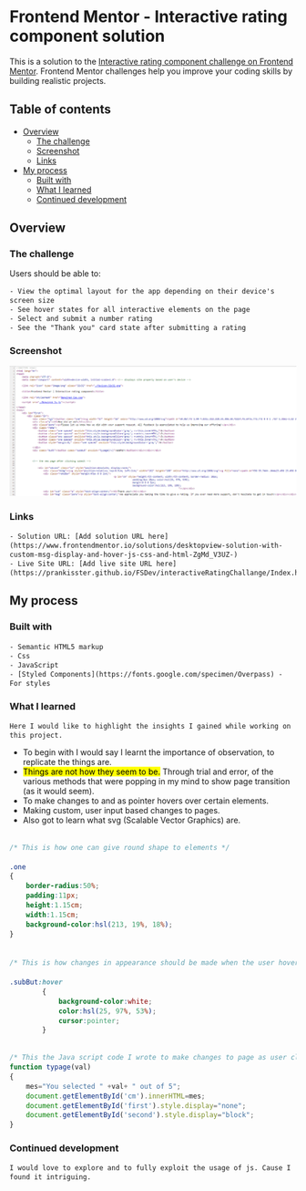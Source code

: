 
# Frontend Mentor - Interactive rating component solution

This is a solution to the [Interactive rating component challenge on Frontend Mentor](https://www.frontendmentor.io/challenges/interactive-rating-component-koxpeBUmI). Frontend Mentor challenges help you improve your coding skills by building realistic projects. 

## Table of contents

- [Overview](#overview)
  - [The challenge](#the-challenge)
  - [Screenshot](#screenshot)
  - [Links](#links)
- [My process](#my-process)
  - [Built with](#built-with)
  - [What I learned](#what-i-learned)
  - [Continued development](#continued-development)
  

## Overview

### The challenge

Users should be able to:

    - View the optimal layout for the app depending on their device's screen size
    - See hover states for all interactive elements on the page
    - Select and submit a number rating
    - See the "Thank you" card state after submitting a rating

### Screenshot

![](./CodeScreenshot.png)

### Links

    - Solution URL: [Add solution URL here](https://www.frontendmentor.io/solutions/desktopview-solution-with-custom-msg-display-and-hover-js-css-and-html-ZgMd_V3UZ-)
    - Live Site URL: [Add live site URL here](https://prankisster.github.io/FSDev/interactiveRatingChallange/Index.html)

## My process

### Built with

    - Semantic HTML5 markup
    - Css
    - JavaScript
    - [Styled Components](https://fonts.google.com/specimen/Overpass) - For styles


### What I learned

    Here I would like to highlight the insights I gained while working on this project.

- To begin with I would say I learnt the importance of observation, to replicate the things are.
- <mark>Things are not how they seem to be.</mark> Through trial and error, of the various methods that were popping in my mind to show page transition (as it would seem). 
- To make changes to and as pointer hovers over certain elements.
- Making custom, user input based changes to pages.
- Also got to learn what svg (Scalable Vector Graphics) are.

```css

/* This is how one can give round shape to elements */

.one
{
    border-radius:50%;
    padding:11px;
    height:1.15cm;
    width:1.15cm;
    background-color:hsl(213, 19%, 18%);
}
       

/* This is how changes in appearance should be made when the user hovers over certain elemnts (Example: SUBMIT button) */

.subBut:hover
        {
            background-color:white;
            color:hsl(25, 97%, 53%);
            cursor:pointer;
        }

```

```js

/* This the Java script code I wrote to make changes to page as user clicks */
function typage(val)
{
    mes="You selected " +val+ " out of 5";
    document.getElementById('cm').innerHTML=mes;
    document.getElementById('first').style.display="none";
    document.getElementById('second').style.display="block";
}

```


### Continued development

    I would love to explore and to fully exploit the usage of js. Cause I found it intriguing.
